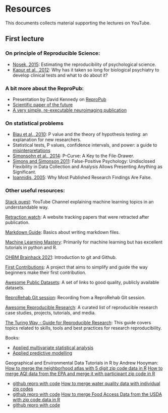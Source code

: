 # Resources

This documents collects material supporting the lectures on YouTube.

## First lecture

### On principle of Reproducible Science:
- [Nosek, 2015](https://www.science.org/doi/10.1126/science.aac4716): Estimating the reproducibility of psychological science.
- [Kapur et al., 2012](https://pubmed.ncbi.nlm.nih.gov/22869033/): Why has it taken so long for biological psychiatry to develop clinical tests and what to do about it?


### A bit more about the ReproPub:
- Presentation by David Kennedy on [ReproPub](https://zenodo.org/record/3336609#.Y0UK5exBzX0)
- [Scientific paper of the future](https://scientificpaperofthefuture.org/#:~:text=The%20Scientific%20Papers%20of%20the,digital%20products%20of%20their%20research)
- [A very simple, re-executable neuroimaging publication](https://pubmed.ncbi.nlm.nih.gov/28781753/)

### On statistical problems
- [Biau et al., 2010](https://pubmed.ncbi.nlm.nih.gov/19921345/): P value and the theory of hypothesis testing: an explanation for new researchers.
- Statistical tests, P values, confidence intervals, and power: a guide to [misinterpretations](https://www.ncbi.nlm.nih.gov/pubmed/27209009)
- [Simonsohn et al.,  2014](https://pages.ucsd.edu/~cmckenzie/Simonsohnetal2014JEPGeneral.pdf): P-Curve: A Key to the File-Drawer.
- [Simons and Simonson 2011](https://journals.sagepub.com/doi/full/10.1177/0956797611417632): False-Positive Psychology: Undisclosed Flexibility in Data Collection and Analysis Allows Presenting Anything as Significant.
- [Ioannidis, 2005](https://journals.plos.org/plosmedicine/article?id=10.1371/journal.pmed.0020124): Why Most Published Research Findings Are False.

### Other useful resources:

[Stack quest](https://www.youtube.com/c/joshstarmer):
YouTube Channel explaining machine learning topics in an understandable way.

[Retraction watch](https://retractionwatch.com/):
A website tracking papers that were retracted after publication. 

[Markdown Guide](https://www.markdownguide.org/):
Basics about writing markdown files. 

[Machine Learning Mastery](https://machinelearningmastery.com/):
Primarily for machine learning but has excellent tutorials in python and R.

[OHBM Brainhack 2021](https://www.youtube.com/watch?v=zh_WFv0uk7w):
Introduction to git and Github.

[First Contributions](https://github.com/firstcontributions/first-contributions):
A project that aims to simplify and guide the way beginners make their first contribution.

[Awesome Public Datasets](https://github.com/awesomedata/awesome-public-datasets):
A set of links to good quality, publicly available datasets.

[ReproRehab Git session](https://nyulangone-my.sharepoint.com/personal/avinash_parnandi_nyulangone_org/_layouts/15/stream.aspx?id=%2Fpersonal%2Favinash%5Fparnandi%5Fnyulangone%5Forg%2FDocuments%2Freprorehab%20git%20session%2010%2D25%2D2022%2Emp4&ga=1):
Recording from a ReproRehab Git session.

[Awesome Reproducible Research](https://github.com/leipzig/awesome-reproducible-research):
A curated list of reproducible research case studies, projects, tutorials, and media.

[The Turing Way - Guide for Reproducible Research](https://the-turing-way.netlify.app/reproducible-research/reproducible-research.html):
This guide covers topics related to skills, tools and best practices for research reproducibility.

Books:
- [Applied multivariate statistical analysis](https://www.amazon.com/Applied-Multivariate-Statistical-Analysis-Wolfgang/dp/3030260054/ref=pd_lpo_3?pd_rd_i=3030260054&psc=1)
- [Applied predictive modelling](http://appliedpredictivemodeling.com/)

Geographical and Environmental Data Tutorials in R by Andrew Hooyman:
[How to merge the neighborhood atlas with 5 digit zip code data in R](https://www.youtube.com/watch?v=9N9zCeYDi9g)
[How to merge AQI data from the EPA and merge it with participant zip code in R](https://www.youtube.com/watch?v=7aQ76JWoOoc)
- [github repro with code](https://github.com/hooymana/R_AQI_ZIP_Tutorial)
[How to merge water quality data with individual zip codes](https://www.youtube.com/watch?v=8mfXv_YA0rc)
- [github repro with code](https://github.com/hooymana/WPQ_to_ZipCode)
[How to merge Food Access Data from the USDA with zip code data in R](https://www.youtube.com/watch?v=UlTZc1EwHUQ)
- [github repro with code](https://github.com/hooymana/R_USDA_FoodAccess_to_Zip)
